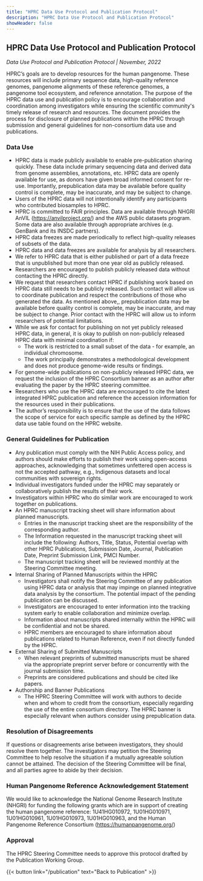 ```yaml
---
title: "HPRC Data Use Protocol and Publication Protocol"
description: "HPRC Data Use Protocol and Publication Protocol"
showHeader: false
---
```


## HPRC Data Use Protocol and Publication Protocol

*Data Use Protocol and Publication Protocol | November, 2022*


HPRC’s goals are to develop resources for the human pangenome. These resources will include primary sequence data, high-quality reference genomes, pangenome alignments of these reference genomes, a pangenome tool ecosystem, and reference annotation. The purpose of the HPRC data use and publication policy is to encourage collaboration and coordination among investigators while ensuring the scientific community's timely release of research and resources. The document provides the process for disclosure of planned publications within the HPRC through submission and general guidelines for non-consortium data use and publications.


### Data Use

* HPRC data is made publicly available to enable pre-publication sharing quickly. These data include primary sequencing data and derived data from genome assemblies, annotations, etc. HPRC data are openly available for use, as donors have given broad informed consent for re-use. Importantly, prepublication data may be available before quality control is complete, may be inaccurate, and may be subject to change.
* Users of the HPRC data will not intentionally identify any participants who contributed biosamples to HPRC.
* HPRC is committed to FAIR principles. Data are available through NHGRI AnVIL (<https://anvilproject.org/>) and the AWS public datasets program. Some data are also available through appropriate archives (e.g. GenBank and its INSDC partners).
* HPRC data freezes are made periodically to reflect high-quality releases of subsets of the data.
* HPRC data and data freezes are available for analysis by all researchers.
* We refer to HPRC data that is either published or part of a data freeze that is unpublished but more than one year old as publicly released.
* Researchers are encouraged to publish publicly released data without contacting the HPRC directly.
* We request that researchers contact HPRC if publishing work based on HPRC data still needs to be publicly released. Such contact will allow us to coordinate publication and respect the contributions of those who generated the data. As mentioned above,, prepublication data may be available before quality control is complete, may be inaccurate, and may be subject to change. Prior contact with the HPRC will allow us to inform researchers of potential limitations.
* While we ask for contact for publishing on not yet publicly released HPRC data, in general, it is okay to publish on non-publicly released HPRC data with minimal coordination if:
    * The work is restricted to a small subset of the data - for example, an individual chromosome.
    * The work principally demonstrates a methodological development and does not produce genome-wide results or findings.
* For genome-wide publications on non-publicly released HPRC data, we request the inclusion of the HPRC Consortium banner as an author after evaluating the paper by the HPRC steering committee.
* Researchers who use the HPRC data are encouraged to cite the latest integrated HPRC publication and reference the accession information for the resources used in their publications.
* The author’s responsibility is to ensure that the use of the data follows the scope of service for each specific sample as defined by the HPRC data use table found on the HPRC website.

### General Guidelines for Publication

* Any publication must comply with the NIH Public Access policy, and authors should make efforts to publish their work using open-access approaches, acknowledging that sometimes unfettered open access is not the accepted pathway, e.g., Indigenous datasets and local communities with sovereign rights.
* Individual investigators funded under the HPRC may separately or collaboratively publish the results of their work.
* Investigators within HPRC who do similar work are encouraged to work together on publications.
* An HPRC manuscript tracking sheet will share information about planned manuscripts.
    * Entries in the manuscript tracking sheet are the responsibility of the corresponding author.
    * The Information requested in the manuscript tracking sheet will include the following: Authors, Title, Status, Potential overlap with other HPRC Publications, Submission Date, Journal, Publication Date, Preprint Submission Link, PMCI Number.
    * The manuscript tracking sheet will be reviewed monthly at the Steering Committee meeting.
* Internal Sharing of Planned Manuscripts within the HPRC
    * Investigators shall notify the Steering Committee of any publication using HPRC data or analysis that may impinge on planned integrative data analysis by the consortium. The potential impact of the pending publication can be discussed.
    * Investigators are encouraged to enter information into the tracking system early to enable collaboration and minimize overlap.
    * Information about manuscripts shared internally within the HPRC will be confidential and not be shared.
    * HPRC members are encouraged to share information about publications related to Human Reference, even if not directly funded by the HPRC.
* External Sharing of Submitted Manuscripts
    * When relevant preprints of submitted manuscripts must be shared via the appropriate preprint server before or concurrently with the journal submission time.
    * Preprints are considered publications and should be cited like papers.
* Authorship and Banner Publications
    * The HPRC Steering Committee will work with authors to decide when and whom to credit from the consortium, especially regarding the use of the entire consortium directory. The HPRC banner is especially relevant when authors consider using prepublication data.

### Resolution of Disagreements

If questions or disagreements arise between investigators, they should resolve them together. The investigators may petition the Steering Committee to help resolve the situation if a mutually agreeable solution cannot be attained. The decision of the Steering Committee will be final, and all parties agree to abide by their decision.

### Human Pangenome Reference Acknowledgement Statement

We would like to acknowledge the National Genome Research Institute (NHGRI) for funding the following grants which are in support of creating the human pangenome reference: 1U41HG010972, 1U01HG010971, 1U01HG010961, 1U01HG010973, 1U01HG010963, and the Human Pangenome Reference Consortium (<https://humanpangenome.org/>)

### Approval

The HPRC Steering Committee needs to approve this protocol drafted by the Publication Working Group.

{{< button link="/publication" text="Back to Publication" >}}
